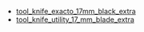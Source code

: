 * [tool_knife_exacto_17mm_black_extra](tool_knife_exacto_17mm_black_extra)
* [tool_knife_utility_17_mm_blade_extra](tool_knife_utility_17_mm_blade_extra)
